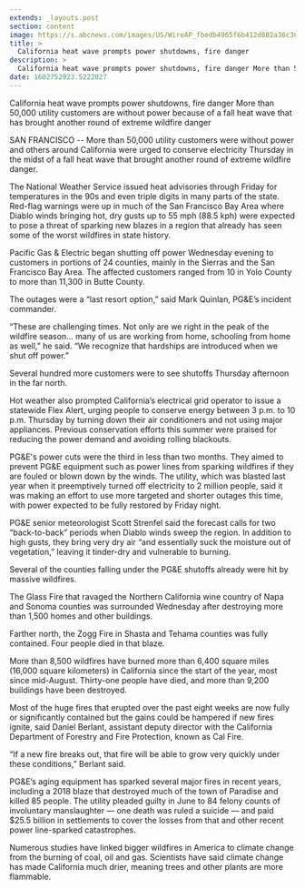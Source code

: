```yaml
--- 
extends: _layouts.post 
section: content 
image: https://s.abcnews.com/images/US/WireAP_fbedb4965f6b412d882a36c30f19406b_16x9_992.jpg 
title: > 
  California heat wave prompts power shutdowns, fire danger 
description: > 
  California heat wave prompts power shutdowns, fire danger More than 50,000 utility customers are without power because of a fall heat wave that has brought another round of extreme wildfire dangerSAN FRANCISCO -- More than 50,000 utility customers were without power and others around California were urged to conserve electricity Thursday in the midst of a fall heat wave that brought another round of extreme wildfire danger.The National Weather Service issued heat advisories through Friday for temperatures in the 90s and even triple digits in many parts of the state.Pacific Gas & Electric began shutting off power Wednesday evening to customers in portions of 24 counties, mainly in the Sierras and the San Francisco Bay Area.They aimed to prevent PG&E equipment such as power lines from sparking wildfires if they are fouled or blown down by the winds.Scientists have said climate change has made California much drier, meaning trees and other plants are more flammable. 
date: 1602752923.5222027 
--- 
```

California heat wave prompts power shutdowns, fire danger More than 50,000 utility customers are without power because of a fall heat wave that has brought another round of extreme wildfire danger

SAN FRANCISCO -- More than 50,000 utility customers were without power and others around California were urged to conserve electricity Thursday in the midst of a fall heat wave that brought another round of extreme wildfire danger.

The National Weather Service issued heat advisories through Friday for temperatures in the 90s and even triple digits in many parts of the state. Red-flag warnings were up in much of the San Francisco Bay Area where Diablo winds bringing hot, dry gusts up to 55 mph (88.5 kph) were expected to pose a threat of sparking new blazes in a region that already has seen some of the worst wildfires in state history.

Pacific Gas & Electric began shutting off power Wednesday evening to customers in portions of 24 counties, mainly in the Sierras and the San Francisco Bay Area. The affected customers ranged from 10 in Yolo County to more than 11,300 in Butte County.

The outages were a “last resort option,” said Mark Quinlan, PG&E’s incident commander.

“These are challenging times. Not only are we right in the peak of the wildfire season... many of us are working from home, schooling from home as well,” he said. “We recognize that hardships are introduced when we shut off power.”

Several hundred more customers were to see shutoffs Thursday afternoon in the far north.

Hot weather also prompted California’s electrical grid operator to issue a statewide Flex Alert, urging people to conserve energy between 3 p.m. to 10 p.m. Thursday by turning down their air conditioners and not using major appliances. Previous conservation efforts this summer were praised for reducing the power demand and avoiding rolling blackouts.

PG&E's power cuts were the third in less than two months. They aimed to prevent PG&E equipment such as power lines from sparking wildfires if they are fouled or blown down by the winds. The utility, which was blasted last year when it preemptively turned off electricity to 2 million people, said it was making an effort to use more targeted and shorter outages this time, with power expected to be fully restored by Friday night.

PG&E senior meteorologist Scott Strenfel said the forecast calls for two “back-to-back” periods when Diablo winds sweep the region. In addition to high gusts, they bring very dry air “and essentially suck the moisture out of vegetation,” leaving it tinder-dry and vulnerable to burning.

Several of the counties falling under the PG&E shutoffs already were hit by massive wildfires.

The Glass Fire that ravaged the Northern California wine country of Napa and Sonoma counties was surrounded Wednesday after destroying more than 1,500 homes and other buildings.

Farther north, the Zogg Fire in Shasta and Tehama counties was fully contained. Four people died in that blaze.

More than 8,500 wildfires have burned more than 6,400 square miles (16,000 square kilometers) in California since the start of the year, most since mid-August. Thirty-one people have died, and more than 9,200 buildings have been destroyed.

Most of the huge fires that erupted over the past eight weeks are now fully or significantly contained but the gains could be hampered if new fires ignite, said Daniel Berlant, assistant deputy director with the California Department of Forestry and Fire Protection, known as Cal Fire.

“If a new fire breaks out, that fire will be able to grow very quickly under these conditions,” Berlant said.

PG&E’s aging equipment has sparked several major fires in recent years, including a 2018 blaze that destroyed much of the town of Paradise and killed 85 people. The utility pleaded guilty in June to 84 felony counts of involuntary manslaughter — one death was ruled a suicide — and paid $25.5 billion in settlements to cover the losses from that and other recent power line-sparked catastrophes.

Numerous studies have linked bigger wildfires in America to climate change from the burning of coal, oil and gas. Scientists have said climate change has made California much drier, meaning trees and other plants are more flammable.